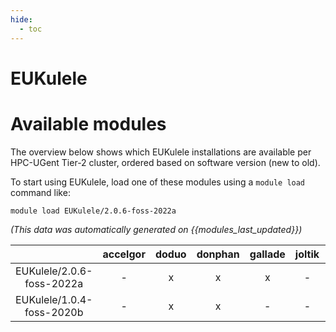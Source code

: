 ```yaml
---
hide:
  - toc
---
```


EUKulele
========

# Available modules


The overview below shows which EUKulele installations are available per HPC-UGent Tier-2 cluster, ordered based on software version (new to old).

To start using EUKulele, load one of these modules using a `module load` command like:

```shell
module load EUKulele/2.0.6-foss-2022a
```

*(This data was automatically generated on {{modules_last_updated}})*  

| |accelgor|doduo|donphan|gallade|joltik|shinx|
| :---: | :---: | :---: | :---: | :---: | :---: | :---: |
|EUKulele/2.0.6-foss-2022a|-|x|x|x|-|-|
|EUKulele/1.0.4-foss-2020b|-|x|x|-|-|-|
